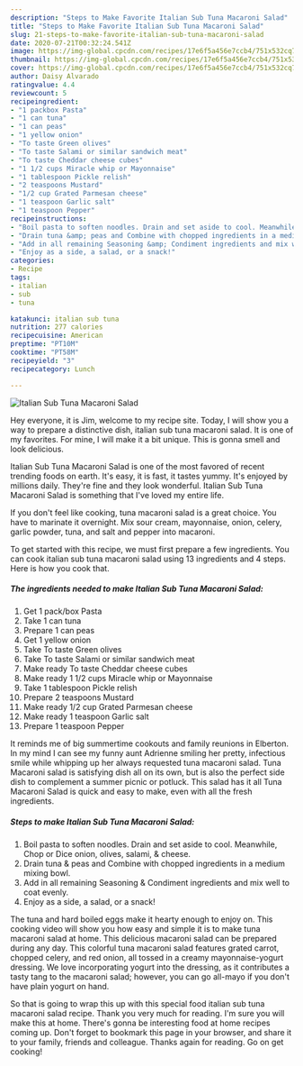 ```yaml
---
description: "Steps to Make Favorite Italian Sub Tuna Macaroni Salad"
title: "Steps to Make Favorite Italian Sub Tuna Macaroni Salad"
slug: 21-steps-to-make-favorite-italian-sub-tuna-macaroni-salad
date: 2020-07-21T00:32:24.541Z
image: https://img-global.cpcdn.com/recipes/17e6f5a456e7ccb4/751x532cq70/italian-sub-tuna-macaroni-salad-recipe-main-photo.jpg
thumbnail: https://img-global.cpcdn.com/recipes/17e6f5a456e7ccb4/751x532cq70/italian-sub-tuna-macaroni-salad-recipe-main-photo.jpg
cover: https://img-global.cpcdn.com/recipes/17e6f5a456e7ccb4/751x532cq70/italian-sub-tuna-macaroni-salad-recipe-main-photo.jpg
author: Daisy Alvarado
ratingvalue: 4.4
reviewcount: 5
recipeingredient:
- "1 packbox Pasta"
- "1 can tuna"
- "1 can peas"
- "1 yellow onion"
- "To taste Green olives"
- "To taste Salami or similar sandwich meat"
- "To taste Cheddar cheese cubes"
- "1 1/2 cups Miracle whip or Mayonnaise"
- "1 tablespoon Pickle relish"
- "2 teaspoons Mustard"
- "1/2 cup Grated Parmesan cheese"
- "1 teaspoon Garlic salt"
- "1 teaspoon Pepper"
recipeinstructions:
- "Boil pasta to soften noodles. Drain and set aside to cool. Meanwhile, Chop or Dice onion, olives, salami, &amp; cheese."
- "Drain tuna &amp; peas and Combine with chopped ingredients in a medium mixing bowl."
- "Add in all remaining Seasoning &amp; Condiment ingredients and mix well to coat evenly."
- "Enjoy as a side, a salad, or a snack!"
categories:
- Recipe
tags:
- italian
- sub
- tuna

katakunci: italian sub tuna 
nutrition: 277 calories
recipecuisine: American
preptime: "PT10M"
cooktime: "PT58M"
recipeyield: "3"
recipecategory: Lunch

---
```



![Italian Sub Tuna Macaroni Salad](https://img-global.cpcdn.com/recipes/17e6f5a456e7ccb4/751x532cq70/italian-sub-tuna-macaroni-salad-recipe-main-photo.jpg)

Hey everyone, it is Jim, welcome to my recipe site. Today, I will show you a way to prepare a distinctive dish, italian sub tuna macaroni salad. It is one of my favorites. For mine, I will make it a bit unique. This is gonna smell and look delicious.

Italian Sub Tuna Macaroni Salad is one of the most favored of recent trending foods on earth. It's easy, it is fast, it tastes yummy. It's enjoyed by millions daily. They're fine and they look wonderful. Italian Sub Tuna Macaroni Salad is something that I've loved my entire life.

If you don&#39;t feel like cooking, tuna macaroni salad is a great choice. You have to marinate it overnight. Mix sour cream, mayonnaise, onion, celery, garlic powder, tuna, and salt and pepper into macaroni.


To get started with this recipe, we must first prepare a few ingredients. You can cook italian sub tuna macaroni salad using 13 ingredients and 4 steps. Here is how you cook that.

##### The ingredients needed to make Italian Sub Tuna Macaroni Salad:

1. Get 1 pack/box Pasta
1. Take 1 can tuna
1. Prepare 1 can peas
1. Get 1 yellow onion
1. Take To taste Green olives
1. Take To taste Salami or similar sandwich meat
1. Make ready To taste Cheddar cheese cubes
1. Make ready 1 1/2 cups Miracle whip or Mayonnaise
1. Take 1 tablespoon Pickle relish
1. Prepare 2 teaspoons Mustard
1. Make ready 1/2 cup Grated Parmesan cheese
1. Make ready 1 teaspoon Garlic salt
1. Prepare 1 teaspoon Pepper


It reminds me of big summertime cookouts and family reunions in Elberton. In my mind I can see my funny aunt Adrienne smiling her pretty, infectious smile while whipping up her always requested tuna macaroni salad. Tuna Macaroni salad is satisfying dish all on its own, but is also the perfect side dish to complement a summer picnic or potluck. This salad has it all Tuna Macaroni Salad is quick and easy to make, even with all the fresh ingredients. 

##### Steps to make Italian Sub Tuna Macaroni Salad:

1. Boil pasta to soften noodles. Drain and set aside to cool. Meanwhile, Chop or Dice onion, olives, salami, &amp; cheese.
1. Drain tuna &amp; peas and Combine with chopped ingredients in a medium mixing bowl.
1. Add in all remaining Seasoning &amp; Condiment ingredients and mix well to coat evenly.
1. Enjoy as a side, a salad, or a snack!


The tuna and hard boiled eggs make it hearty enough to enjoy on. This cooking video will show you how easy and simple it is to make tuna macaroni salad at home. This delicious macaroni salad can be prepared during any day. This colorful tuna macaroni salad features grated carrot, chopped celery, and red onion, all tossed in a creamy mayonnaise-yogurt dressing. We love incorporating yogurt into the dressing, as it contributes a tasty tang to the macaroni salad; however, you can go all-mayo if you don&#39;t have plain yogurt on hand. 

So that is going to wrap this up with this special food italian sub tuna macaroni salad recipe. Thank you very much for reading. I'm sure you will make this at home. There's gonna be interesting food at home recipes coming up. Don't forget to bookmark this page in your browser, and share it to your family, friends and colleague. Thanks again for reading. Go on get cooking!

